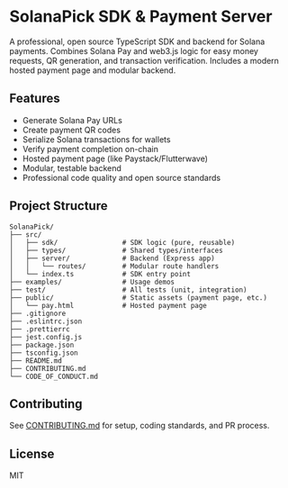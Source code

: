 # SolanaPick SDK & Payment Server

A professional, open source TypeScript SDK and backend for Solana payments. Combines Solana Pay and web3.js logic for easy money requests, QR generation, and transaction verification. Includes a modern hosted payment page and modular backend.

## Features
- Generate Solana Pay URLs
- Create payment QR codes
- Serialize Solana transactions for wallets
- Verify payment completion on-chain
- Hosted payment page (like Paystack/Flutterwave)
- Modular, testable backend
- Professional code quality and open source standards

## Project Structure

```
SolanaPick/
├── src/
│   ├── sdk/                # SDK logic (pure, reusable)
│   ├── types/              # Shared types/interfaces
│   ├── server/             # Backend (Express app)
│   │   └── routes/         # Modular route handlers
│   └── index.ts            # SDK entry point
├── examples/               # Usage demos
├── test/                   # All tests (unit, integration)
├── public/                 # Static assets (payment page, etc.)
│   └── pay.html            # Hosted payment page
├── .gitignore
├── .eslintrc.json
├── .prettierrc
├── jest.config.js
├── package.json
├── tsconfig.json
├── README.md
├── CONTRIBUTING.md
└── CODE_OF_CONDUCT.md
```

## Contributing
See [CONTRIBUTING.md](./CONTRIBUTING.md) for setup, coding standards, and PR process.

## License
MIT 